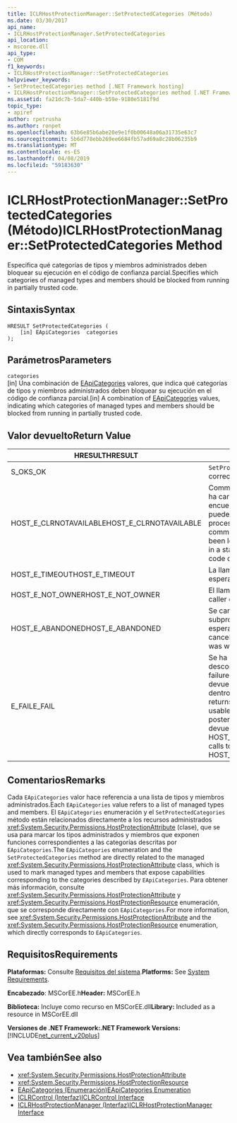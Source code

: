 ```yaml
---
title: ICLRHostProtectionManager::SetProtectedCategories (Método)
ms.date: 03/30/2017
api_name:
- ICLRHostProtectionManager.SetProtectedCategories
api_location:
- mscoree.dll
api_type:
- COM
f1_keywords:
- ICLRHostProtectionManager::SetProtectedCategories
helpviewer_keywords:
- SetProtectedCategories method [.NET Framework hosting]
- ICLRHostProtectionManager::SetProtectedCategories method [.NET Framework hosting]
ms.assetid: fa21dc7b-5da7-440b-b59e-9180e5181f9d
topic_type:
- apiref
author: rpetrusha
ms.author: ronpet
ms.openlocfilehash: 63b6e85b6abe20e9e1f0b00648a06a31735e63c7
ms.sourcegitcommit: 5b6d778ebb269ee6684fb57ad69a8c28b06235b9
ms.translationtype: MT
ms.contentlocale: es-ES
ms.lasthandoff: 04/08/2019
ms.locfileid: "59183630"
---
```

# <a name="iclrhostprotectionmanagersetprotectedcategories-method"></a><span data-ttu-id="af568-102">ICLRHostProtectionManager::SetProtectedCategories (Método)</span><span class="sxs-lookup"><span data-stu-id="af568-102">ICLRHostProtectionManager::SetProtectedCategories Method</span></span>
<span data-ttu-id="af568-103">Especifica qué categorías de tipos y miembros administrados deben bloquear su ejecución en el código de confianza parcial.</span><span class="sxs-lookup"><span data-stu-id="af568-103">Specifies which categories of managed types and members should be blocked from running in partially trusted code.</span></span>  
  
## <a name="syntax"></a><span data-ttu-id="af568-104">Sintaxis</span><span class="sxs-lookup"><span data-stu-id="af568-104">Syntax</span></span>  
  
```  
HRESULT SetProtectedCategories (  
    [in] EApiCategories  categories  
);  
```  
  
## <a name="parameters"></a><span data-ttu-id="af568-105">Parámetros</span><span class="sxs-lookup"><span data-stu-id="af568-105">Parameters</span></span>  
 `categories`  
 <span data-ttu-id="af568-106">[in] Una combinación de [EApiCategories](../../../../docs/framework/unmanaged-api/hosting/eapicategories-enumeration.md) valores, que indica qué categorías de tipos y miembros administrados deben bloquear su ejecución en el código de confianza parcial.</span><span class="sxs-lookup"><span data-stu-id="af568-106">[in] A combination of [EApiCategories](../../../../docs/framework/unmanaged-api/hosting/eapicategories-enumeration.md) values, indicating which categories of managed types and members should be blocked from running in partially trusted code.</span></span>  
  
## <a name="return-value"></a><span data-ttu-id="af568-107">Valor devuelto</span><span class="sxs-lookup"><span data-stu-id="af568-107">Return Value</span></span>  
  
|<span data-ttu-id="af568-108">HRESULT</span><span class="sxs-lookup"><span data-stu-id="af568-108">HRESULT</span></span>|<span data-ttu-id="af568-109">Descripción</span><span class="sxs-lookup"><span data-stu-id="af568-109">Description</span></span>|  
|-------------|-----------------|  
|<span data-ttu-id="af568-110">S_OK</span><span class="sxs-lookup"><span data-stu-id="af568-110">S_OK</span></span>|`SetProtectedCategories` <span data-ttu-id="af568-111">se devolvió correctamente.</span><span class="sxs-lookup"><span data-stu-id="af568-111">returned successfully.</span></span>|  
|<span data-ttu-id="af568-112">HOST_E_CLRNOTAVAILABLE</span><span class="sxs-lookup"><span data-stu-id="af568-112">HOST_E_CLRNOTAVAILABLE</span></span>|<span data-ttu-id="af568-113">Common language runtime (CLR) no se ha cargado en un proceso o el CLR se encuentra en un estado en el que no se puede ejecutar código administrado o procesar la llamada correctamente.</span><span class="sxs-lookup"><span data-stu-id="af568-113">The common language runtime (CLR) has not been loaded into a process, or the CLR is in a state in which it cannot run managed code or process the call successfully.</span></span>|  
|<span data-ttu-id="af568-114">HOST_E_TIMEOUT</span><span class="sxs-lookup"><span data-stu-id="af568-114">HOST_E_TIMEOUT</span></span>|<span data-ttu-id="af568-115">La llamada ha agotado el tiempo de espera.</span><span class="sxs-lookup"><span data-stu-id="af568-115">The call timed out.</span></span>|  
|<span data-ttu-id="af568-116">HOST_E_NOT_OWNER</span><span class="sxs-lookup"><span data-stu-id="af568-116">HOST_E_NOT_OWNER</span></span>|<span data-ttu-id="af568-117">El llamador no posee el bloqueo.</span><span class="sxs-lookup"><span data-stu-id="af568-117">The caller does not own the lock.</span></span>|  
|<span data-ttu-id="af568-118">HOST_E_ABANDONED</span><span class="sxs-lookup"><span data-stu-id="af568-118">HOST_E_ABANDONED</span></span>|<span data-ttu-id="af568-119">Se canceló un evento mientras un subproceso bloqueado o fibra estaba esperando en ella.</span><span class="sxs-lookup"><span data-stu-id="af568-119">An event was canceled while a blocked thread or fiber was waiting on it.</span></span>|  
|<span data-ttu-id="af568-120">E_FAIL</span><span class="sxs-lookup"><span data-stu-id="af568-120">E_FAIL</span></span>|<span data-ttu-id="af568-121">Se ha producido un error irrecuperable desconocido.</span><span class="sxs-lookup"><span data-stu-id="af568-121">An unknown catastrophic failure occurred.</span></span> <span data-ttu-id="af568-122">Después de un método devuelve E_FAIL, CLR ya no es utilizable dentro del proceso.</span><span class="sxs-lookup"><span data-stu-id="af568-122">After a method returns E_FAIL, the CLR is no longer usable within the process.</span></span> <span data-ttu-id="af568-123">Las llamadas posteriores a métodos de hospedaje devuelven HOST_E_CLRNOTAVAILABLE.</span><span class="sxs-lookup"><span data-stu-id="af568-123">Subsequent calls to hosting methods return HOST_E_CLRNOTAVAILABLE.</span></span>|  
  
## <a name="remarks"></a><span data-ttu-id="af568-124">Comentarios</span><span class="sxs-lookup"><span data-stu-id="af568-124">Remarks</span></span>  
 <span data-ttu-id="af568-125">Cada `EApiCategories` valor hace referencia a una lista de tipos y miembros administrados.</span><span class="sxs-lookup"><span data-stu-id="af568-125">Each `EApiCategories` value refers to a list of managed types and members.</span></span> <span data-ttu-id="af568-126">El `EApiCategories` enumeración y el `SetProtectedCategories` método están relacionados directamente a los recursos administrados <xref:System.Security.Permissions.HostProtectionAttribute> (clase), que se usa para marcar los tipos administrados y miembros que exponen funciones correspondientes a las categorías descritas por `EApiCategories`.</span><span class="sxs-lookup"><span data-stu-id="af568-126">The `EApiCategories` enumeration and the `SetProtectedCategories` method are directly related to the managed <xref:System.Security.Permissions.HostProtectionAttribute> class, which is used to mark managed types and members that expose capabilities corresponding to the categories described by `EApiCategories`.</span></span> <span data-ttu-id="af568-127">Para obtener más información, consulte <xref:System.Security.Permissions.HostProtectionAttribute> y <xref:System.Security.Permissions.HostProtectionResource> enumeración, que se corresponde directamente con `EApiCategories`.</span><span class="sxs-lookup"><span data-stu-id="af568-127">For more information, see <xref:System.Security.Permissions.HostProtectionAttribute> and the <xref:System.Security.Permissions.HostProtectionResource> enumeration, which directly corresponds to `EApiCategories`.</span></span>  
  
## <a name="requirements"></a><span data-ttu-id="af568-128">Requisitos</span><span class="sxs-lookup"><span data-stu-id="af568-128">Requirements</span></span>  
 <span data-ttu-id="af568-129">**Plataformas:** Consulte [Requisitos del sistema](../../../../docs/framework/get-started/system-requirements.md).</span><span class="sxs-lookup"><span data-stu-id="af568-129">**Platforms:** See [System Requirements](../../../../docs/framework/get-started/system-requirements.md).</span></span>  
  
 <span data-ttu-id="af568-130">**Encabezado**: MSCorEE.h</span><span class="sxs-lookup"><span data-stu-id="af568-130">**Header:** MSCorEE.h</span></span>  
  
 <span data-ttu-id="af568-131">**Biblioteca:** Incluye como recurso en MSCorEE.dll</span><span class="sxs-lookup"><span data-stu-id="af568-131">**Library:** Included as a resource in MSCorEE.dll</span></span>  
  
 **<span data-ttu-id="af568-132">Versiones de .NET Framework:</span><span class="sxs-lookup"><span data-stu-id="af568-132">.NET Framework Versions:</span></span>** [!INCLUDE[net_current_v20plus](../../../../includes/net-current-v20plus-md.md)]  
  
## <a name="see-also"></a><span data-ttu-id="af568-133">Vea también</span><span class="sxs-lookup"><span data-stu-id="af568-133">See also</span></span>

- <xref:System.Security.Permissions.HostProtectionAttribute>
- <xref:System.Security.Permissions.HostProtectionResource>
- [<span data-ttu-id="af568-134">EApiCategories (Enumeración)</span><span class="sxs-lookup"><span data-stu-id="af568-134">EApiCategories Enumeration</span></span>](../../../../docs/framework/unmanaged-api/hosting/eapicategories-enumeration.md)
- [<span data-ttu-id="af568-135">ICLRControl (Interfaz)</span><span class="sxs-lookup"><span data-stu-id="af568-135">ICLRControl Interface</span></span>](../../../../docs/framework/unmanaged-api/hosting/iclrcontrol-interface.md)
- [<span data-ttu-id="af568-136">ICLRHostProtectionManager (Interfaz)</span><span class="sxs-lookup"><span data-stu-id="af568-136">ICLRHostProtectionManager Interface</span></span>](../../../../docs/framework/unmanaged-api/hosting/iclrhostprotectionmanager-interface.md)
